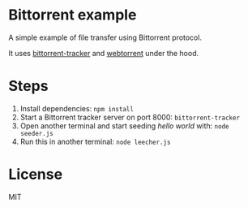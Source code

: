 # Bittorrent example

A simple example of file transfer using Bittorrent protocol.

It uses [bittorrent-tracker](https://github.com/feross/bittorrent-tracker) and [webtorrent](https://github.com/feross/webtorrent) under the hood.

# Steps

1. Install dependencies: `npm install`
2. Start a Bittorrent tracker server on port 8000: `bittorrent-tracker`
3. Open another terminal and start seeding *hello world* with: `node seeder.js`
4. Run this in another terminal: `node leecher.js`

# License 

MIT
